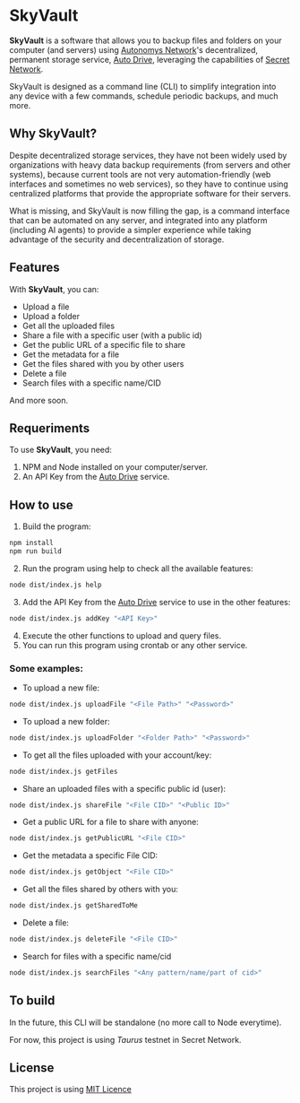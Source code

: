 # SkyVault

**SkyVault** is a software that allows you to backup files and folders on your computer (and servers) using [Autonomys Network](https://autonomys.xyz/)'s decentralized, permanent storage service, [Auto Drive](https://ai3.storage/), leveraging the capabilities of [Secret Network](https://scrt.network/).

SkyVault is designed as a command line (CLI) to simplify integration into any device with a few commands, schedule periodic backups, and much more.

## Why SkyVault?
Despite decentralized storage services, they have not been widely used by organizations with heavy data backup requirements (from servers and other systems), because current tools are not very automation-friendly (web interfaces and sometimes no web services), so they have to continue using centralized platforms that provide the appropriate software for their servers.

What is missing, and SkyVault is now filling the gap, is a command interface that can be automated on any server, and integrated into any platform (including AI agents) to provide a simpler experience while taking advantage of the security and decentralization of storage.

## Features

With **SkyVault**, you can:

- Upload a file
- Upload a folder
- Get all the uploaded files
- Share a file with a specific user (with a public id)
- Get the public URL of a specific file to share
- Get the metadata for a file
- Get the files shared with you by other users
- Delete a file
- Search files with a specific name/CID

And more soon.

## Requeriments

To use **SkyVault**, you need:
1. NPM and Node installed on your computer/server.
2. An API Key from the [Auto Drive](https://ai3.storage/) service.

## How to use

1. Build the program:

```bash
npm install
npm run build
```

2. Run the program using help to check all the available features:

```bash
node dist/index.js help
```

3. Add the API Key from the [Auto Drive](https://ai3.storage/) service to use in the other features:

```bash
node dist/index.js addKey "<API Key>"
```

4. Execute the other functions to upload and query files.
5. You can run this program using crontab or any other service.

### Some examples:

- To upload a new file:

```bash
node dist/index.js uploadFile "<File Path>" "<Password>"
```

- To upload a new folder:

```bash
node dist/index.js uploadFolder "<Folder Path>" "<Password>"
```

- To get all the files uploaded with your account/key:

```bash
node dist/index.js getFiles
```

- Share an uploaded files with a specific public id (user):

```bash
node dist/index.js shareFile "<File CID>" "<Public ID>"
```

- Get a public URL for a file to share with anyone:

```bash
node dist/index.js getPublicURL "<File CID>"
```

- Get the metadata a specific File CID:

```bash
node dist/index.js getObject "<File CID>"
```

- Get all the files shared by others with you:

```bash
node dist/index.js getSharedToMe
```

- Delete a file:

```bash
node dist/index.js deleteFile "<File CID>"
```

- Search for files with a specific name/cid

```bash
node dist/index.js searchFiles "<Any pattern/name/part of cid>"
```

## To build

In the future, this CLI will be standalone (no more call to Node everytime).

For now, this project is using _Taurus_ testnet in Secret Network. 

## License

This project is using [MIT Licence](./LICENSE)